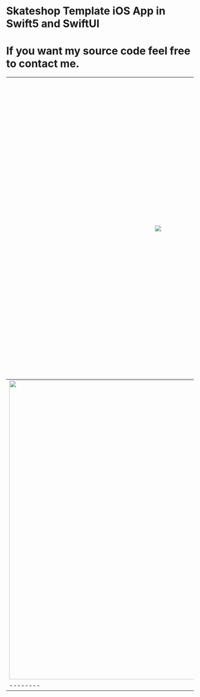 # Skateshop Template iOS App in Swift5 and SwiftUI
# If you want my source code feel free to contact me.

| <img src="https://github.com/EforestHD/SwiftUI-Skateboard-Shop/blob/master/Screenshots/loginpage.gif"> | <img src="https://github.com/EforestHD/SwiftUI-Skateboard-Shop/blob/master/Screenshots/video.gif"> | <img src="https://github.com/EforestHD/SwiftUI-Skateboard-Shop/blob/master/Screenshots/screenshot.jpeg" width="800" /> |
| -------- | -------- | -------- | 
| <img src="https://github.com/EforestHD/SwiftUI-Skateboard-Shop/blob/master/Screenshots/sneakerlist.png" width="800"/> | <img src="https://github.com/EforestHD/SwiftUI-Skateboard-Shop/blob/master/Screenshots/shoe.png" width="800"/> |
| -------- | -------- | -------- |




 
 
 
